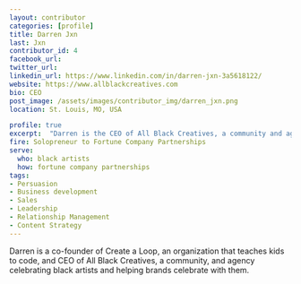 ```yaml
---
layout: contributor
categories: [profile]
title: Darren Jxn
last: Jxn
contributor_id: 4
facebook_url: 
twitter_url: 
linkedin_url: https://www.linkedin.com/in/darren-jxn-3a5618122/
website: https://www.allblackcreatives.com
bio: CEO
post_image: /assets/images/contributor_img/darren_jxn.png
location: St. Louis, MO, USA

profile: true
excerpt:  "Darren is the CEO of All Black Creatives, a community and agency. Career Path: Solopreneur to Fortune Company Partnerships"
fire: Solopreneur to Fortune Company Partnerships
serve:
  who: black artists
  how: fortune company partnerships
tags:
- Persuasion
- Business development
- Sales
- Leadership
- Relationship Management
- Content Strategy
---
```


Darren is a co-founder of Create a Loop, an organization that teaches kids to code, and CEO of All Black Creatives, a community, and agency celebrating black artists and helping brands celebrate with them. 
